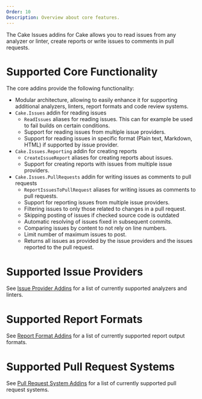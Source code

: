 ```yaml
---
Order: 10
Description: Overview about core features.
---
```

The Cake Issues addins for Cake allows you to read issues from any analyzer or linter,
create reports or write issues to comments in pull requests.

# Supported Core Functionality

The core addins provide the following functionality:

* Modular architecture, allowing to easily enhance it for supporting additional analyzers, linters,
  report formats and code review systems.
* `Cake.Issues` addin for reading issues
  * `ReadIssues` aliases for reading issues.
    This can for example be used to fail builds on certain conditions.
  * Support for reading issues from multiple issue providers.
  * Support for reading issues in specific format (Plain text, Markdown, HTML) if supported by issue provider.
* `Cake.Issues.Reporting` addin for creating reports
  * `CreateIssueReport` aliases for creating reports about issues.
  * Support for creating reports with issues from multiple issue providers.
* `Cake.Issues.PullRequests` addin for writing issues as comments to pull requests
  * `ReportIssuesToPullRequest` aliases for writing issues as comments to pull requests.
  * Support for reporting issues from multiple issue providers.
  * Filtering issues to only those related to changes in a pull request.
  * Skipping posting of issues if checked source code is outdated
  * Automatic resolving of issues fixed in subsequent commits.
  * Comparing issues by content to not rely on line numbers.
  * Limit number of maximum issues to post.
  * Returns all issues as provided by the issue providers and the issues reported to the pull request.

# Supported Issue Providers

See [Issue Provider Addins] for a list of currently supported analyzers and linters.

# Supported Report Formats

See [Report Format Addins] for a list of currently supported report output formats.

# Supported Pull Request Systems

See [Pull Request System Addins] for a list of currently supported pull request systems.

[Issue Provider Addins]: ../../addins/issue-provider/
[Report Format Addins]: ../../addins/reporting-format/
[Pull Request System Addins]: ../../addins/pull-request-system/
